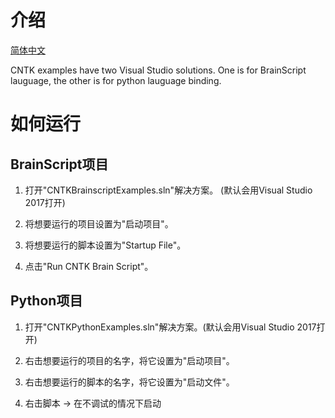 # 介绍

[简体中文](/zh-hans/examples/cntk/README.md)

CNTK examples have two Visual Studio solutions. One is for BrainScript lauguage, the other is for python lauguage binding.

# 如何运行

## BrainScript项目

1. 打开"CNTKBrainscriptExamples.sln"解决方案。 (默认会用Visual Studio 2017打开)

2. 将想要运行的项目设置为"启动项目"。

3. 将想要运行的脚本设置为"Startup File"。

4. 点击"Run CNTK Brain Script"。

## Python项目

1. 打开"CNTKPythonExamples.sln"解决方案。(默认会用Visual Studio 2017打开)

2. 右击想要运行的项目的名字，将它设置为"启动项目"。

3. 右击想要运行的脚本的名字，将它设置为"启动文件"。

4. 右击脚本 -> 在不调试的情况下启动